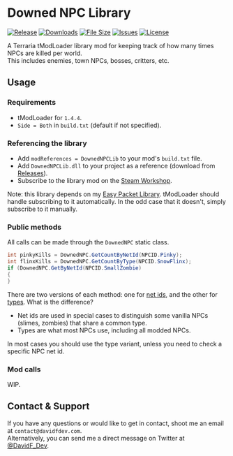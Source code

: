 # Downed NPC Library
[![Release](https://img.shields.io/github/v/release/DavidF-Dev/Terraria-Downed-NPC-Lib?style=flat-square)](https://github.com/DavidF-Dev/Terraria-Downed-NPC-Lib/releases/latest)
[![Downloads](https://img.shields.io/steam/downloads/0?style=flat-square)](https://steamcommunity.com/sharedfiles/filedetails/?id=0)
[![File Size](https://img.shields.io/steam/size/0?style=flat-square)](https://steamcommunity.com/sharedfiles/filedetails/?id=0)
[![Issues](https://img.shields.io/github/issues/DavidF-Dev/Terraria-Downed-NPC-Lib?style=flat-square)](https://github.com/DavidF-Dev/Terraria-Downed-NPC-Lib/issues)
[![License](https://img.shields.io/github/license/DavidF-Dev/Terraria-Downed-NPC-Lib?style=flat-square)](https://github.com/DavidF-Dev/Terraria-Downed-NPC-Lib/blob/main/LICENSE.md)

A Terraria tModLoader library mod for keeping track of how many times NPCs are killed per world.<br />
This includes enemies, town NPCs, bosses, critters, etc.

## Usage
### Requirements
- tModLoader for `1.4.4`.
- `Side = Both` in `build.txt` (default if not specified).

### Referencing the library
- Add `modReferences = DownedNPCLib` to your mod's `build.txt` file.
- Add `DownedNPCLib.dll` to your project as a reference (download from [Releases](https://github.com/DavidF-Dev/Terraria-Downed-NPC-Lib/releases/latest)).
- Subscribe to the library mod on the [Steam Workshop](https://steamcommunity.com/sharedfiles/filedetails/?id=0).

Note: this library depends on my [Easy Packet Library](https://github.com/DavidF-Dev/Terraria-Easy-Packets-Lib).
tModLoader should handle subscribing to it automatically.
In the odd case that it doesn't, simply subscribe to it manually.

### Public methods
All calls can be made through the `DownedNPC` static class.
```csharp
int pinkyKills = DownedNPC.GetCountByNetId(NPCID.Pinky);
int flinxKills = DownedNPC.GetCountByType(NPCID.SnowFlinx);
if (DownedNPC.GetByNetId(NPCID.SmallZombie)
{
}
```
There are two versions of each method: one for <ins>net ids</ins>, and the other for <ins>types</ins>. What is the difference?
- Net ids are used in special cases to distinguish some vanilla NPCs (slimes, zombies) that share a common type.
- Types are what most NPCs use, including all modded NPCs.

In most cases you should use the type variant, unless you need to check a specific NPC net id.

### Mod calls
WIP.

## Contact & Support

If you have any questions or would like to get in contact, shoot me an email at `contact@davidfdev.com`.<br>
Alternatively, you can send me a direct message on Twitter at [@DavidF_Dev](https://twitter.com/DavidF_Dev).